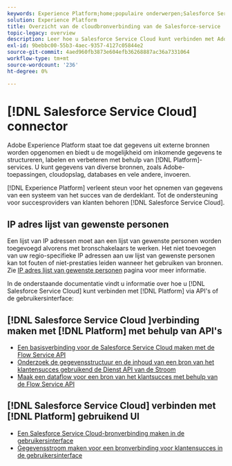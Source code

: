 ```yaml
---
keywords: Experience Platform;home;populaire onderwerpen;Salesforce Service Cloud;salesforce-servicelolm
solution: Experience Platform
title: Overzicht van de cloudbronverbinding van de Salesforce-service
topic-legacy: overview
description: Leer hoe u Salesforce Service Cloud kunt verbinden met Adobe Experience Platform via API's of de gebruikersinterface.
exl-id: 9bebbc00-55b3-4aec-9357-4127c05844e2
source-git-commit: 4aed960fb3873e604efb36268887ac36a7331064
workflow-type: tm+mt
source-wordcount: '236'
ht-degree: 0%

---
```


# [!DNL Salesforce Service Cloud] connector

Adobe Experience Platform staat toe dat gegevens uit externe bronnen worden opgenomen en biedt u de mogelijkheid om inkomende gegevens te structureren, labelen en verbeteren met behulp van [!DNL Platform]-services. U kunt gegevens van diverse bronnen, zoals Adobe-toepassingen, cloudopslag, databases en vele andere, invoeren.

[!DNL Experience Platform] verleent steun voor het opnemen van gegevens van een systeem van het succes van de derdeklant. Tot de ondersteuning voor succesproviders van klanten behoren [!DNL Salesforce Service Cloud].

## IP adres lijst van gewenste personen

Een lijst van IP adressen moet aan een lijst van gewenste personen worden toegevoegd alvorens met bronschakelaars te werken. Het niet toevoegen van uw regio-specifieke IP adressen aan uw lijst van gewenste personen kan tot fouten of niet-prestaties leiden wanneer het gebruiken van bronnen. Zie [IP adres lijst van gewenste personen](../../ip-address-allow-list.md) pagina voor meer informatie.

In de onderstaande documentatie vindt u informatie over hoe u [!DNL Salesforce Service Cloud] kunt verbinden met [!DNL Platform] via API&#39;s of de gebruikersinterface:

## [!DNL Salesforce Service Cloud ]verbinding maken met [!DNL Platform] met behulp van API&#39;s

- [Een basisverbinding voor de Salesforce Service Cloud maken met de Flow Service API](../../tutorials/api/create/customer-success/salesforce-service-cloud.md)
- [Onderzoek de gegevensstructuur en de inhoud van een bron van het klantensucces gebruikend de Dienst API van de Stroom](../../tutorials/api/explore/customer-success.md)
- [Maak een dataflow voor een bron van het klantsucces met behulp van de Flow Service API](../../tutorials/api/collect/customer-success.md)

## [!DNL Salesforce Service Cloud] verbinden met [!DNL Platform] gebruikend UI

- [Een Salesforce Service Cloud-bronverbinding maken in de gebruikersinterface](../../tutorials/ui/create/customer-success/salesforce-service-cloud.md)
- [Gegevensstroom maken voor een bronverbinding voor klantensucces in de gebruikersinterface](../../tutorials/ui/dataflow/customer-success.md)
